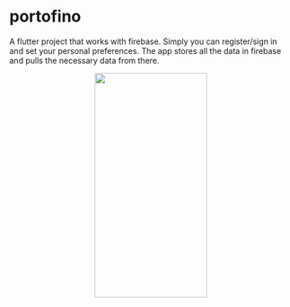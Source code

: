 # portofino

A flutter project that works with firebase. Simply you can register/sign in and set your personal preferences. The app stores all the data in firebase and pulls the necessary data from there.



<p align="center">
<img src="https://github.com/NedimRamicevic/portofino/blob/master/portofino.gif" width="200" height="400">
<p/>
